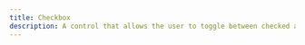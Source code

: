 ```yaml
---
title: Checkbox
description: A control that allows the user to toggle between checked and not checked.
---
```


<DocsPage 
    :title="frontmatter.title" 
    :description="frontmatter.description"
    path="views/components/Checkbox.md">

</DocsPage>
